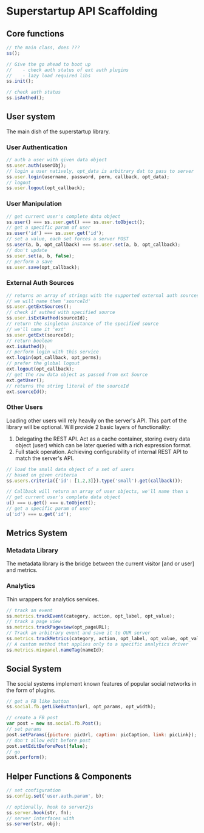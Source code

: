 # Superstartup API Scaffolding

## Core functions
```javascript
// the main class, does ???
ss();

// Give the go ahead to boot up
//    - check auth status of ext auth plugins
//    - lazy load required libs
ss.init();

// check auth status
ss.isAuthed();
```

## User system

The main dish of the superstartup library.

### User Authentication

```javascript
// auth a user with given data object
ss.user.auth(userObj);
// login a user natively, opt_data is arbitrary dat to pass to server
ss.user.login(username, password, perm, callback, opt_data);
// logout
ss.user.logout(opt_callback);
```

### User Manipulation

```javascript
// get current user's complete data object
ss.user() === ss.user.get() === ss.user.toObject();
// get a specific param of user
ss.user('id') === ss.user.get('id');
// set a value, each set forces a server POST
ss.user(a, b, opt_callback) === ss.user.set(a, b, opt_callback);
// don't update
ss.user.set(a, b, false);
// perform a save
ss.user.save(opt_callback);
```

### External Auth Sources
```javascript
// returns an array of strings with the supported external auth sources
// we will name them 'sourceId'
ss.user.getExtSources();
// check if authed with specified source
ss.user.isExtAuthed(sourceId);
// return the singleton instance of the specified source
// we'll name it 'ext'
ss.user.getExt(sourceId);
// return boolean
ext.isAuthed();
// perform login with this service
ext.login(opt_callback, opt_perms);
// prefer the global logout
ext.logout(opt_callback);
// get the raw data object as passed from ext Source
ext.getUser();
// returns the string literal of the sourceId
ext.sourceId();
```

### Other Users

Loading other users will rely heavily on the server's API. This part of the library will be optional. Will provide 2 basic layers of functionality:

1. Delegating the REST API. Act as a cache container, storing every data object (user) which can be later queried with a rich expression format.
2. Full stack operation. Achieving configurability of internal REST API to match the server's API.

```javascript
// load the small data object of a set of users
// based on given criteria
ss.users.criteria({'id': [1,2,3]}).type('small').get(callback());

// Callback will return an array of user objects, we'll name then u
// get current user's complete data object
u() === u.get() === u.toObject();
// get a specific param of user
u('id') === u.get('id');
```

## Metrics System

### Metadata Library

The metadata library is the bridge between the current visitor [and or user] and metrics.

### Analytics

Thin wrappers for analytics services.

```javascript
// track an event
ss.metrics.trackEvent(category, action, opt_label, opt_value);
// track a page view
ss.metrics.trackPageview(opt_pageURL);
// Track an arbitrary event and save it to OUR server
ss.metrics.trackMetrics(category, action, opt_label, opt_value, opt_value2, /*...*/);
// A custom method that applies only to a specific analytics driver
ss.metrics.mixpanel.nameTag(nameId);
```

## Social System

The social systems implement known features of popular social networks in the form of plugins.

```javascript
// get a FB like button
ss.social.fb.getLikeButton(url, opt_params, opt_width);

// create a FB post
var post = new ss.social.fb.Post();
// set params
post.setParams({picture: picUrl, caption: picCaption, link: picLink});
// don't allow edit before post
post.setEditBeforePost(false);
// go
post.perform();
```

## Helper Functions & Components

```javascript
// set configuration
ss.config.set('user.auth.param', b);

// optionally, hook to server2js
ss.server.hook(str, fn);
// server interfaces with
ss.server(str, obj);
```

